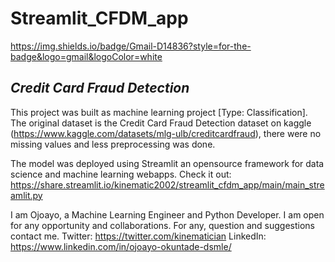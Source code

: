 # Streamlit_CFDM_app

https://img.shields.io/badge/Gmail-D14836?style=for-the-badge&logo=gmail&logoColor=white
## _Credit Card Fraud Detection_
This project was built as machine learning project [Type: Classification]. The original dataset 
is the Credit Card Fraud Detection dataset on kaggle 
(https://www.kaggle.com/datasets/mlg-ulb/creditcardfraud), there 
were no missing values and less preprocessing was done.

The model was deployed using Streamlit an opensource framework for data science and machine 
learning webapps. 
Check it out: https://share.streamlit.io/kinematic2002/streamlit_cfdm_app/main/main_streamlit.py

I am Ojoayo, a Machine Learning Engineer and Python Developer. I am open for any opportunity and 
collaborations. For any, question and suggestions contact me.
Twitter: https://twitter.com/kinematician
LinkedIn: https://www.linkedin.com/in/ojoayo-okuntade-dsmle/

[2021]: https://www.kaggle.com/datasets/mlg-ulb/creditcardfraud
